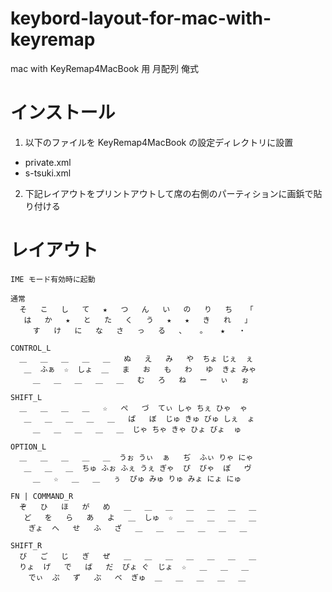keybord-layout-for-mac-with-keyremap
====================================

mac with KeyRemap4MacBook 用 月配列 俺式


インストール
============

1. 以下のファイルを KeyRemap4MacBook の設定ディレクトリに設置
  * private.xml
  * s-tsuki.xml
2. 下記レイアウトをプリントアウトして席の右側のパーティションに画鋲で貼り付ける


レイアウト
==========

    IME モード有効時に起動

    通常
      そ   こ   し   て   ★   つ   ん   い   の   り   ち   「
       は   か   ★   と   た   く   う   ★   ★   き   れ   」
         す   け   に   な   さ   っ   る   、   。   ★   ・

    CONTROL_L
      ＿   ＿   ＿   ＿   ＿   ぬ   え   み   や  ちょ じぇ  ぇ
       ＿  ふぁ  ☆  しょ  ＿   ま   お   も   わ   ゆ  きょ みゃ
         ＿   ＿   ＿   ＿   ＿   む   ろ   ね   ー   ぃ   ぉ

    SHIFT_L
      ＿   ＿   ＿   ＿   ☆   ぺ   づ  てぃ しゃ ちぇ ひゃ  ゃ
       ＿   ＿   ＿   ＿   ＿   ぱ   ぼ  じゅ きゅ びゅ しぇ  ょ
         ＿   ＿   ＿   ＿   ＿  じゃ ちゃ きゃ ひょ びょ  ゅ

    OPTION_L
      ＿   ＿   ＿   ＿   ＿  うぉ うぃ  ぁ   ぢ  ふぃ りゃ にゃ
       ＿   ＿   ＿  ちゅ ふぉ ふぇ うぇ ぎゃ  ぴ  びゃ  ぽ   ヴ
         ＿   ☆   ＿   ＿   ぅ  ぴゅ みゅ りゅ みょ にょ にゅ

    FN | COMMAND_R
      ぞ   ひ   ほ   が   め   ＿   ＿   ＿   ＿   ＿   ＿   ＿
       ど   を   ら   あ   よ   ＿  しゅ  ☆   ＿   ＿   ＿   ＿
        ぎょ  へ   せ   ふ   ざ   ＿   ＿   ＿   ＿   ＿   ＿

    SHIFT_R
      び   ご   じ   ぎ   ぜ   ＿   ＿   ＿   ＿   ＿   ＿   ＿
      りょ  げ   で   ば   だ  ぴょ ぐ  じょ  ☆   ＿   ＿   ＿
        でぃ  ぷ   ず   ぶ   べ  ぎゅ  ＿   ＿   ＿   ＿   ＿

